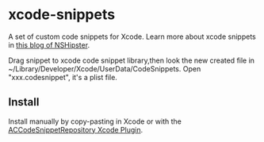 # xcode-snippets

A set of custom code snippets for Xcode.
Learn more about xcode snippets in [this blog of NSHipster](http://nshipster.com/xcode-snippets/).

Drag snippet to xcode code snippet library,then look the new created file in ~/Library/Developer/Xcode/UserData/CodeSnippets. Open "xxx.codesnippet", it's a plist file.

## Install

Install manually by copy-pasting in Xcode or with the [ACCodeSnippetRepository Xcode Plugin](https://github.com/acoomans/ACCodeSnippetRepositoryPlugin).

